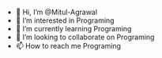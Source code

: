 - 👋 Hi, I’m @Mitul-Agrawal
- 👀 I’m interested in Programing 
- 🌱 I’m currently learning Programing
- 💞️ I’m looking to collaborate on Programing
- 📫 How to reach me Programing

<!---
Mitul-Agrawal/Mitul-Agrawal is a ✨ special ✨ repository because its `README.md` (this file) appears on your GitHub profile.
You can click the Preview link to take a look at your changes.
--->
